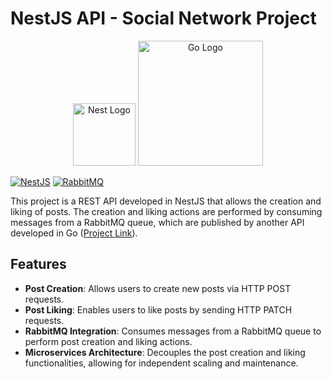 # NestJS API - Social Network Project

<p align="center">
  <a href="http://nestjs.com/" target="blank"><img src="https://nestjs.com/img/logo-small.svg" width="100" alt="Nest Logo" /></a>
  <a href="https://www.rabbitmq.com/" target="blank"><img src="https://www.rabbitmq.com/img/rabbitmq-logo-with-name.svg" width="200" alt="Go Logo" /></a>
</p>

[![NestJS](https://img.shields.io/badge/NestJS-v10.0.0-red.svg)](https://nestjs.com/)
[![RabbitMQ](https://img.shields.io/badge/RabbitMQ-v4.1.0-orange.svg)](https://www.rabbitmq.com/)

This project is a REST API developed in NestJS that allows the creation and liking of posts. The creation and liking actions are performed by consuming messages from a RabbitMQ queue, which are published by another API developed in Go (<a href="https://github.com/William-Libero/social-networking-posts-and-rabbitmq" target="blank">Project Link</a>).

## Features

- **Post Creation**: Allows users to create new posts via HTTP POST requests.
- **Post Liking**: Enables users to like posts by sending HTTP PATCH requests.
- **RabbitMQ Integration**: Consumes messages from a RabbitMQ queue to perform post creation and liking actions.
- **Microservices Architecture**: Decouples the post creation and liking functionalities, allowing for independent scaling and maintenance.
